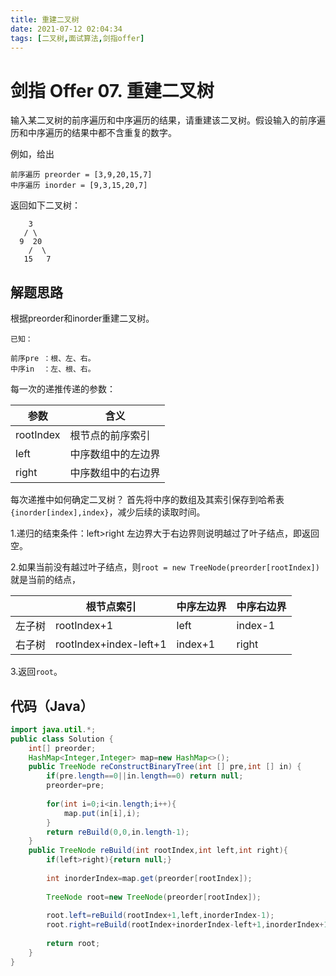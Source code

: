 ```yaml
---
title: 重建二叉树
date: 2021-07-12 02:04:34
tags: [二叉树,面试算法,剑指offer]
---
```

# 剑指 Offer 07. 重建二叉树
输入某二叉树的前序遍历和中序遍历的结果，请重建该二叉树。假设输入的前序遍历和中序遍历的结果中都不含重复的数字。

例如，给出

```
前序遍历 preorder = [3,9,20,15,7]
中序遍历 inorder = [9,3,15,20,7]
```

返回如下二叉树：

```
    3
   / \
  9  20
    /  \
   15   7
```

## 解题思路
根据preorder和inorder重建二叉树。

    已知：

    前序pre ：根、左、右。
    中序in  ：左、根、右。

每一次的递推传递的参数：

|参数|含义|
|--|--|
|rootIndex| 根节点的前序索引|
|left     | 中序数组中的左边界|
|right    |中序数组中的右边界|

每次递推中如何确定二叉树？
首先将中序的数组及其索引保存到哈希表`{inorder[index],index}`，减少后续的读取时间。
    
1.递归的结束条件：left>right    左边界大于右边界则说明越过了叶子结点，即返回空。

2.如果当前没有越过叶子结点，则`root = new TreeNode(preorder[rootIndex])`就是当前的结点，

|  |根节点索引|中序左边界|中序右边界|
|--|--|--|--|
|左子树|rootIndex+1|left|index-1|
|右子树|rootIndex+index-left+1|index+1|right|

3.返回`root`。
 
## 代码（Java）
``` Java
import java.util.*;
public class Solution {
    int[] preorder;
    HashMap<Integer,Integer> map=new HashMap<>();
    public TreeNode reConstructBinaryTree(int [] pre,int [] in) {
        if(pre.length==0||in.length==0) return null;
        preorder=pre;
        
        for(int i=0;i<in.length;i++){
            map.put(in[i],i);
        }
        return reBuild(0,0,in.length-1);
    }
    public TreeNode reBuild(int rootIndex,int left,int right){
        if(left>right){return null;}
        
        int inorderIndex=map.get(preorder[rootIndex]);
        
        TreeNode root=new TreeNode(preorder[rootIndex]);
        
        root.left=reBuild(rootIndex+1,left,inorderIndex-1);
        root.right=reBuild(rootIndex+inorderIndex-left+1,inorderIndex+1,right);
        
        return root;
    }
}
```